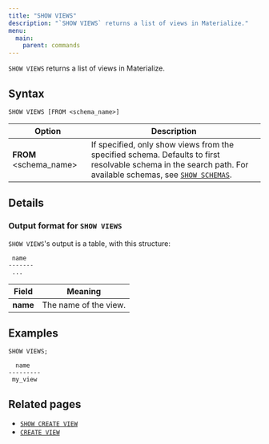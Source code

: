 ```yaml
---
title: "SHOW VIEWS"
description: "`SHOW VIEWS` returns a list of views in Materialize."
menu:
  main:
    parent: commands
---
```


`SHOW VIEWS` returns a list of views in Materialize.

## Syntax

```mzsql
SHOW VIEWS [FROM <schema_name>]
```

Option                  | Description
------------------------|------------
**FROM** <schema_name>  | If specified, only show views from the specified schema. Defaults to first resolvable schema in the search path. For available schemas, see [`SHOW SCHEMAS`](../show-schemas).

## Details

### Output format for `SHOW VIEWS`

`SHOW VIEWS`'s output is a table, with this structure:

```nofmt
 name
-------
 ...
```

Field | Meaning
------|--------
**name** | The name of the view.

## Examples

```mzsql
SHOW VIEWS;
```
```nofmt
  name
---------
 my_view
```

## Related pages

- [`SHOW CREATE VIEW`](../show-create-view)
- [`CREATE VIEW`](../create-view)
